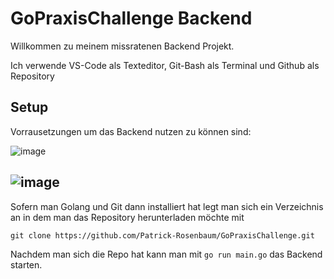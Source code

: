 # GoPraxisChallenge Backend

Willkommen zu meinem missratenen Backend Projekt.

Ich verwende VS-Code als Texteditor, Git-Bash als Terminal und Github als Repository

## Setup
Vorrausetzungen um das Backend nutzen zu können sind:

![image](https://user-images.githubusercontent.com/109273337/189079461-fe440a63-f400-4294-a151-3677d5c2854b.png)

![image](https://user-images.githubusercontent.com/109273337/189079756-e30125c3-b033-4868-a910-a34a7862a675.png)
----------------------------------------------------------------------------------------------------------------

Sofern man Golang und Git dann installiert hat legt man sich ein Verzeichnis an in dem man das Repository herunterladen möchte mit

`git clone https://github.com/Patrick-Rosenbaum/GoPraxisChallenge.git`

Nachdem man sich die Repo hat kann man mit `go run main.go` das Backend starten.
